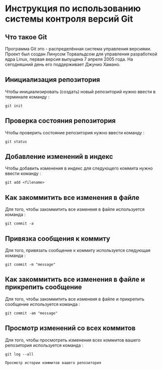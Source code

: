 # **Инструкция по использованию системы контроля версий Git**

## Что такое Git

Программа Git это - распределённая система управления версиями. Проект был создан Линусом Торвальдсом для управления разработкой ядра Linux, первая версия выпущена 7 апреля 2005 года. На сегодняшний день его поддерживает Джунио Хамано.

## Инициализация репозитория

Чтобы инициализировать (создать) новый репозиторий нужно ввести в терминале команду : 

    git init

## Проверка состояния репозитория

Чтобы проверить состояние репозитория нужно ввести команду : 

    git status

## Добавление изменений в индекс

Чтобы добавить изменения в индекс для следующего коммита нужно ввести команду :

    git add <filename>

## Как закоммитить все изменения в файле

Для того, чтобы закоммитить все изменеия в файле используется команда :

    git commit -a

## Привязка сообщения к коммиту

Для того, привязать сообщение к коммиту используется следующая команда :

    git commit -m "message"

## Как закоммитить все изменения в файле и прикрепить сообщение

Для того, чтобы закоммитить все изменеия в файле и прикрепить сообщение используется команда :

    git commit -am "message"

## Просмотр изменений со всех коммитов

Для того, чтобы просмотреть изменения всех коммитов вашего репозитория используется команда :

    git log --all

    Просмотр истории коммитов вашего репозитория